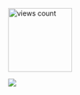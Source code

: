  <img width="130" src="https://komarev.com/ghpvc/?username=kant&color=b95f74" alt="views count"> 

![](https://www.pinterest.com/pin/225954106299851814/)

<!--
**G00Bb/G00Bb** is a ✨ _special_ ✨ repository because its `README.md` (this file) appears on your GitHub profile.

Here are some ideas to get you started:

- 🔭 I’m currently working on ...
- 🌱 I’m currently learning ...
- 👯 I’m looking to collaborate on ...
- 🤔 I’m looking for help with ...
- 💬 Ask me about ...
- 📫 How to reach me: ...
- 😄 Pronouns: ...
- ⚡ Fun fact: ...
-->
